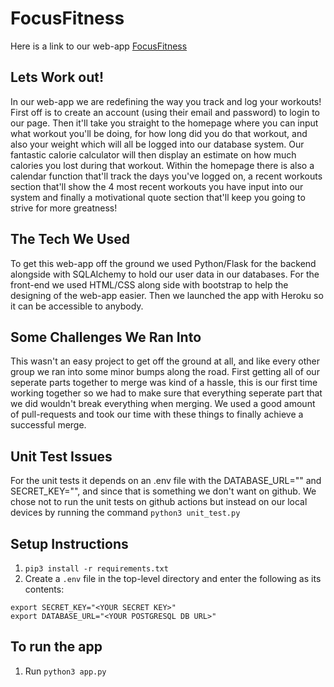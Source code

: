 # FocusFitness
Here is a link to our web-app [FocusFitness](https://tranquil-spire-20189.herokuapp.com/)

## Lets Work out!
In our web-app we are redefining the way you track and log your workouts! First off is to create an account (using their email and password) to login to our page. Then it'll take you straight to the homepage where you can input what workout you'll be doing, for how long did you do that workout, and also your weight which will all be logged into our database system. Our fantastic calorie calculator will then display an estimate on how much calories you lost during that workout. Within the homepage there is also a calendar function that'll track the days you've logged on, a recent workouts section that'll show the 4 most recent workouts you have input into our system and finally a motivational quote section that'll keep you going to strive for more greatness!

## The Tech We Used
To get this web-app off the ground we used Python/Flask for the backend alongside with SQLAlchemy to hold our user data in our databases. For the front-end we used HTML/CSS along side with bootstrap to help the designing of the web-app easier. Then we launched the app with Heroku so it can be accessible to anybody.

## Some Challenges We Ran Into
This wasn't an easy project to get off the ground at all, and like every other group we ran into some minor bumps along the road. First getting all of our seperate parts together to merge was kind of a hassle, this is our first time working together so we had to make sure that everything seperate part that we did wouldn't break everything when merging. We used a good amount of pull-requests and took our time with these things to finally achieve a successful merge. 

## Unit Test Issues
For the unit tests it depends on an .env file with the DATABASE_URL="" and SECRET_KEY="", and since that is something we don't want on github. We chose not to run the unit tests on github actions but instead on our local devices by running the command `python3 unit_test.py`

## Setup Instructions
1. `pip3 install -r requirements.txt`
2. Create a `.env` file in the top-level directory and enter the following as its contents:
```
export SECRET_KEY="<YOUR SECRET KEY>"
export DATABASE_URL="<YOUR POSTGRESQL DB URL>"
```
## To run the app
1. Run `python3 app.py`

